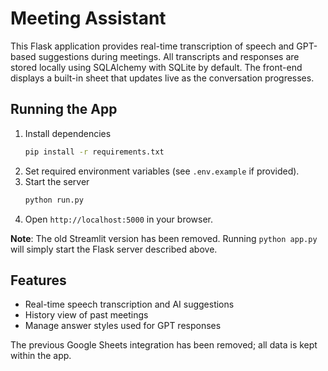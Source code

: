 # Meeting Assistant

This Flask application provides real-time transcription of speech and GPT-based suggestions during meetings. All transcripts and responses are stored locally using SQLAlchemy with SQLite by default. The front-end displays a built-in sheet that updates live as the conversation progresses.

## Running the App
1. Install dependencies
   ```bash
   pip install -r requirements.txt
   ```
2. Set required environment variables (see `.env.example` if provided).
3. Start the server
   ```bash
   python run.py
   ```
4. Open `http://localhost:5000` in your browser.

**Note**: The old Streamlit version has been removed. Running `python app.py`
will simply start the Flask server described above.

## Features
- Real-time speech transcription and AI suggestions
- History view of past meetings
- Manage answer styles used for GPT responses

The previous Google Sheets integration has been removed; all data is kept within the app.
